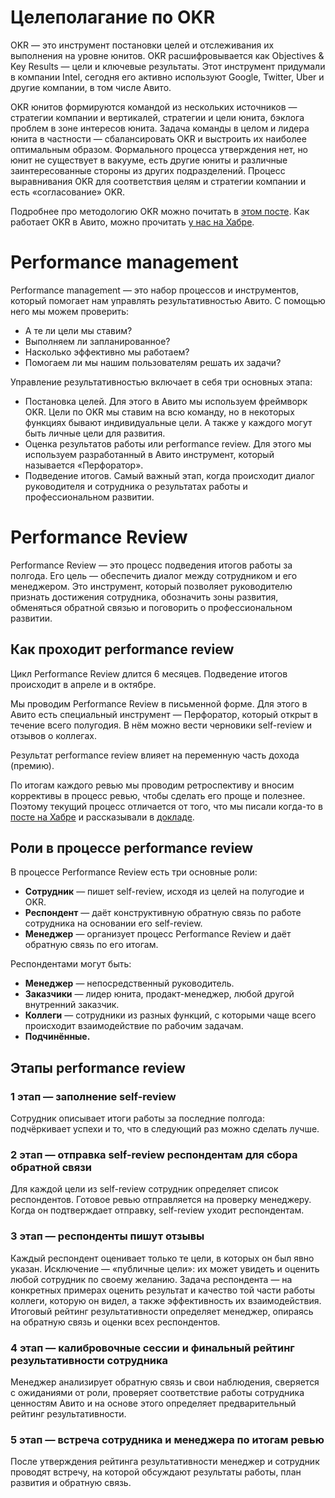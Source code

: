 # Целеполагание по OKR
OKR — это инструмент постановки целей и отслеживания их выполнения на уровне юнитов. OKR расшифровывается как Objectives & Key Results — цели и ключевые результаты. Этот инструмент придумали в компании Intel, сегодня его активно используют Google, Twitter, Uber и другие компании, в том числе Авито. 

OKR юнитов формируются командой из нескольких источников — стратегии компании и вертикалей, стратегии и цели юнита, бэклога проблем в зоне интересов юнита. Задача команды в целом и лидера юнита в частности — сбалансировать OKR и выстроить их наиболее оптимальным образом. Формального процесса утверждения нет, но юнит не существует в вакууме, есть другие юниты и различные заинтересованные стороны из других подразделений. Процесс выравнивания OKR для соответствия целям и стратегии компании и есть «согласование» OKR. 

Подробнее про методологию OKR можно почитать в [этом посте](https://medium.com/@robingop/%D1%86%D0%B5%D0%BB%D0%B5%D0%BF%D0%BE%D0%BB%D0%B0%D0%B3%D0%B0%D0%BD%D0%B8%D0%B5-%D1%81-%D0%BF%D0%BE%D0%BC%D0%BE%D1%89%D1%8C%D1%8E-okr-7934ac3d7303). Как работает OKR в Авито, можно прочитать [у нас на Хабре](https://habr.com/ru/company/avito/blog/449426/).

# Performance management

Performance management — это набор процессов и инструментов, который помогает нам управлять результативностью Авито. С помощью него мы можем проверить: 
- А те ли цели мы ставим? 
- Выполняем ли запланированное? 
- Насколько эффективно мы работаем? 
- Помогаем ли мы нашим пользователям решать их задачи?

Управление результативностью включает в себя три основных этапа:

- Постановка целей. Для этого в Авито мы используем фреймворк OKR. Цели по OKR мы ставим на всю команду, но в некоторых функциях бывают индивидуальные цели. А также у каждого могут быть личные цели для развития.
- Оценка результатов работы или performance review. Для этого мы используем разработанный в Авито инструмент, который называется «Перфоратор».
- Подведение итогов. Самый важный этап, когда происходит диалог руководителя и сотрудника о результатах работы и профессиональном развитии.

# Performance Review

Performance Review — это процесс подведения итогов работы за полгода. Его цель — обеспечить диалог между сотрудником и его менеджером. Это инструмент, который позволяет руководителю признать достижения сотрудника, обозначить зоны развития, обменяться обратной связью и поговорить о профессиональном развитии. 

## Как проходит performance review

Цикл Performance Review длится 6 месяцев. Подведение итогов происходит в апреле и в октябре. 

Мы проводим Performance Review в письменной форме. Для этого в Авито есть специальный инструмент — Перфоратор, который открыт в течение всего полугодия. В нём можно вести черновики self-review и отзывов о коллегах. 

Результат performance review влияет на переменную часть дохода (премию).

По итогам каждого ревью мы проводим ретроспективу и вносим  коррективы в процесс ревью, чтобы сделать его проще и полезнее. Поэтому текущий процесс отличается от того, что мы писали когда-то в [посте на Хабре](https://habr.com/company/avito/blog/353216/) и рассказывали в [докладе](https://www.youtube.com/watch?v=HKXJ_AWPVBA).

## Роли в процессе performance review

В процессе Performance Review есть три основные роли:

- **Сотрудник** — пишет self-review, исходя из целей на полугодие и OKR. 
- **Респондент** — даёт конструктивную обратную связь по работе сотрудника на основании его self-review.
- **Менеджер** — организует процесс Performance Review и даёт обратную связь по его итогам.

Респондентами могут быть:

- **Менеджер** — непосредственный руководитель.
- **Заказчики** — лидер юнита, продакт-менеджер, любой другой внутренний заказчик.
- **Коллеги** — сотрудники из разных функций, с которыми чаще всего происходит взаимодействие по рабочим задачам.
- **Подчинённые.** 


## Этапы performance review

### 1 этап — заполнение self-review

Сотрудник описывает итоги работы за последние полгода: подчёркивает успехи и то, что в следующий раз можно сделать лучше.

### 2 этап — отправка self-review респондентам для сбора обратной связи

Для каждой цели из self-review сотрудник определяет список респондентов. Готовое ревью отправляется на проверку менеджеру. Когда он подтверждает отправку, self-review уходит респондентам. 

### 3 этап — респонденты пишут отзывы

Каждый респондент оценивает только те цели, в которых он был явно указан. Исключение — «публичные цели»: их может увидеть и оценить любой сотрудник по своему желанию. 
Задача респондента — на конкретных примерах оценить результат и качество той части работы коллеги, которую он видел, а также эффективность их взаимодействия. Итоговый рейтинг результативности определяет менеджер, опираясь на обратную связь и оценки всех респондентов. 

### 4 этап — калибровочные сессии и финальный рейтинг результативности сотрудника
Менеджер анализирует обратную связь и свои наблюдения, сверяется с ожиданиями от роли, проверяет соответствие работы сотрудника ценностям Авито и на основе этого определяет предварительный рейтинг результативности.

### 5 этап — встреча сотрудника и менеджера по итогам ревью
После утверждения рейтинга результативности менеджер и сотрудник проводят встречу, на которой обсуждают результаты работы, план развития и обратную связь.
